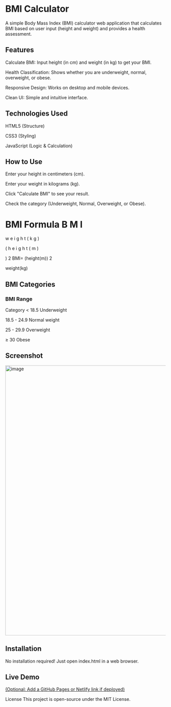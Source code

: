 # BMI Calculator
A simple Body Mass Index (BMI) calculator web application that calculates BMI based on user input (height and weight) and provides a health assessment.

## Features
Calculate BMI: Input height (in cm) and weight (in kg) to get your BMI.

Health Classification: Shows whether you are underweight, normal, overweight, or obese.

Responsive Design: Works on desktop and mobile devices.

Clean UI: Simple and intuitive interface.

## Technologies Used
HTML5 (Structure)

CSS3 (Styling)

JavaScript (Logic & Calculation)

## How to Use
Enter your height in centimeters (cm).

Enter your weight in kilograms (kg).

Click "Calculate BMI" to see your result.

Check the category (Underweight, Normal, Overweight, or Obese).

BMI Formula
B
M
I
=
w
e
i
g
h
t
(
k
g
)

(
h
e
i
g
h
t
(
m
)

)
2
BMI= 
(height(m)) 
2
 
weight(kg)
​
 
## BMI Categories
### BMI Range 
Category < 18.5	Underweight

18.5 - 24.9	Normal weight

25 - 29.9	Overweight

≥ 30	Obese

## Screenshot
<img width="845" alt="image" src="https://github.com/user-attachments/assets/56fc1ca6-d672-42fa-a421-b4a1d0f78231" />


## Installation
No installation required! Just open index.html in a web browser.

## Live Demo
[(Optional: Add a GitHub Pages or Netlify link if deployed)](https://youssefchouabi.github.io/BMI-Calculator/)

License
This project is open-source under the MIT License.
